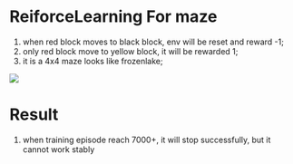# ReiforceLearning For maze
1. when red block moves to black block, env will be reset and reward -1;
2. only red block move to yellow block, it will be rewarded 1;
3. it is a 4x4 maze looks like frozenlake;
   
![](https://github.com/YangQinzhu/ReinforcementLearning/figure.maze.png)
# Result
1. when training episode reach 7000+, it will stop successfully, but it cannot work stably
